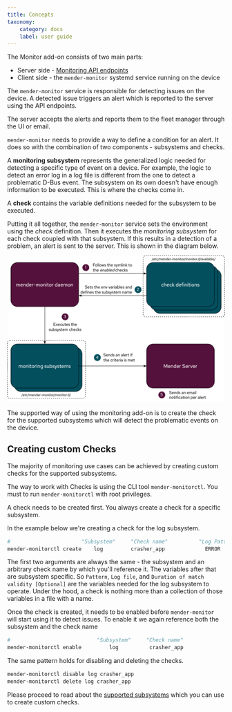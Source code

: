 ```yaml
---
title: Concepts
taxonomy:
    category: docs
    label: user guide
---
```


The Monitor add-on consists of two main parts:

- Server side - [Monitoring API endpoints](https://docs.mender.io/api/#devices-api-device-monitor)
- Client side - the `mender-monitor` systemd service running on the device


The `mender-monitor` service is responsible for detecting issues on the device.
A detected issue triggers an alert which is reported to the server using the API endpoints.

The server accepts the alerts and reports them to the fleet manager through the UI or email.


`mender-monitor` needs to provide a way to define a condition for an alert.
It does so with the combination of two components - subsystems and checks.  

A **monitoring subsystem** represents the generalized logic needed for detecting a specific type of event on a device.
For example, the logic to detect an error log in a log file is different from the one to detect a problematic D-Bus event.
The subsystem on its own doesn't have enough information to be executed.
This is where the checks come in.

A **check** contains the variable definitions needed for the subsystem to be executed. 

Putting it all together, the `mender-monitor` service sets the environment using the _check_ definition.
Then it executes the _monitoring subsystem_ for each check coupled with that subsystem.
If this results in a detection of a problem, an alert is sent to the server.
This is shown in the diagram below.

![Monitor simplified flow](simple-monitor-flow.png)

The supported way of using the monitoring add-on is to create the check for the supported subsystems which will detect the problematic events on the device.


## Creating custom Checks

The majority of monitoring use cases can be achieved by creating custom checks for the supported subsystems.

The way to work with Checks is using the CLI tool `mender-monitorctl`. You must to run `mender-monitorctl` with root privileges.

A check needs to be created first. 
You always create a check for a specific subsystem.

In the example below we're creating a check for the log subsystem.

```bash
#                       "Subsystem"     "Check name"          "Log Pattern"      "Log file"             "Duration of match validity [Optional]"
mender-monitorctl create    log         crasher_app             ERROR          /root/crasher.log                        5
```

The first two arguments are always the same - the subsystem and an arbitrary check name by which you'll reference it.
The variables after that are subsystem specific.
So `Pattern`, `Log file`, and `Duration of match validity [Optional]` are the variables needed for the log subsystem to operate.
Under the hood, a check is nothing more than a collection of those variables in a file with a name.



Once the check is created, it needs to be enabled before `mender-monitor` will start using it to detect issues.
To enable it we again reference both the subsystem and the check name

```bash
#                            "Subsystem"     "Check name" 
mender-monitorctl enable         log          crasher_app
```


The same pattern holds for disabling and deleting the checks.


```bash
mender-monitorctl disable log crasher_app
mender-monitorctl delete log crasher_app
```

Please proceed to read about the [supported subsystems](../30.Supported-subsystems/docs.md) which you can use to create custom checks.
